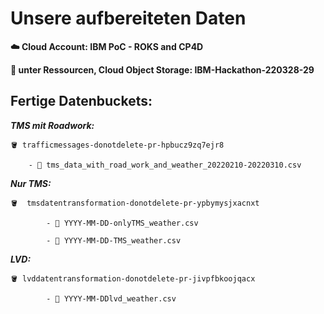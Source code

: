 # Unsere aufbereiteten Daten

__☁️ Cloud Account: IBM PoC - ROKS and CP4D__

__💽 unter Ressourcen, Cloud Object Storage: IBM-Hackathon-220328-29__


## Fertige Datenbuckets:


__*TMS mit Roadwork:*__

    🪣 trafficmessages-donotdelete-pr-hpbucz9zq7ejr8

        - 📑 tms_data_with_road_work_and_weather_20220210-20220310.csv
  
__*Nur TMS:*__

    🪣  tmsdatentransformation-donotdelete-pr-ypbymysjxacnxt

            - 📑 YYYY-MM-DD-onlyTMS_weather.csv
  
            - 📑 YYYY-MM-DD-TMS_weather.csv
  
__*LVD:*__ 

    🪣 lvddatentransformation-donotdelete-pr-jivpfbkoojqacx

            - 📑 YYYY-MM-DDlvd_weather.csv

